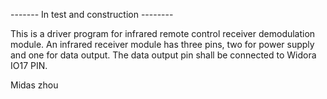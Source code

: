 -------     In test and construction     --------    

This is a driver program for infrared remote control receiver demodulation module.
An infrared receiver module has three pins, two for power supply and one for data output.
The data output pin shall be connected to Widora IO17 PIN.

Midas zhou
